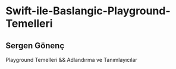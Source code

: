 # Swift-ile-Baslangic-Playground-Temelleri

## Sergen Gönenç

Playground Temelleri && Adlandırma ve Tanımlayıcılar
